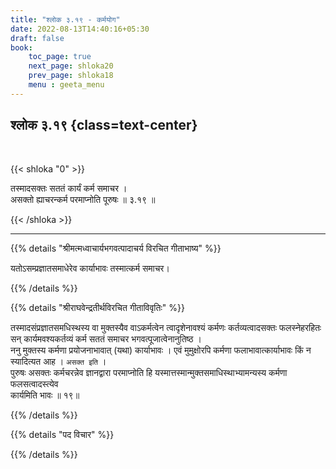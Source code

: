 ```yaml
---
title: "श्लोक ३.१९ - कर्मयोग"
date: 2022-08-13T14:40:16+05:30
draft: false
book:
    toc_page: true
    next_page: shloka20
    prev_page: shloka18
    menu : geeta_menu
---
```




## श्लोक ३.१९ {class=text-center}

<br/>   

{{< shloka  "0"  >}}

तस्मादसक्तः सततं कार्यं कर्म समाचर ।  
असक्तो ह्याचरन्कर्म परमाप्नोति पूरुषः ॥ ३.१९ ॥


{{< /shloka >}}

---


{{% details "श्रीमत्मध्वाचार्यभगवत्पादाचर्य विरचित  गीताभाष्य" %}}

यतोऽसम्प्रज्ञातसमाधेरेव कार्याभावः तस्मात्कर्म समाचर।

{{% /details %}}



{{% details "श्रीराघवेन्द्रतीर्थविरचित गीताविवृतिः" %}}

तस्मादसंप्रज्ञातसमधिस्थस्य वा मुक्तस्यैव वाऽकर्मत्वेन त्वादृशेनावश्यं
कर्मणः कर्तव्यत्वादसक्तः फलस्नेहरहितः सन्‌ कार्यमवश्यकर्तव्यं कर्म 
सततं समाचर भगवत्पूजात्वेनानुतिष्ठ ।   
ननु मुक्तस्य कर्मणा प्रयोजनाभावात्‌ (यथा) कार्याभावः । 
एवं मुमुक्षोरपि कर्मणा फलाभावात्कार्याभावः किं न स्यादित्यत 
आह । `असक्त इति` ।   
पुरुषः असक्तः कर्मचरन्नेव ज्ञानद्वारा परमाप्नोति हि
यस्मात्तस्मान्मुक्तसमाधिस्थाभ्यामन्यस्य कर्मणा फलसत्वादस्त्येव  
कार्यमिति भावः ॥ १९॥

{{% /details %}}



{{% details "पद विचार" %}}


{{% /details %}}
